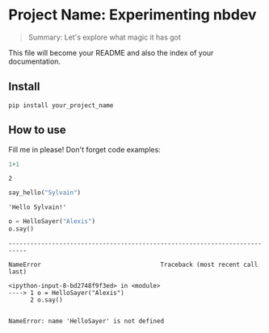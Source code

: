 # Project Name: Experimenting nbdev
> Summary: Let's explore what magic it has got


This file will become your README and also the index of your documentation.

## Install

`pip install your_project_name`

## How to use

Fill me in please! Don't forget code examples:

```python
1+1
```




    2



```python
say_hello("Sylvain")

```




    'Hello Sylvain!'



```python
o = HelloSayer("Alexis")
o.say()
```


    ---------------------------------------------------------------------------

    NameError                                 Traceback (most recent call last)

    <ipython-input-8-bd2748f9f3ed> in <module>
    ----> 1 o = HelloSayer("Alexis")
          2 o.say()


    NameError: name 'HelloSayer' is not defined

